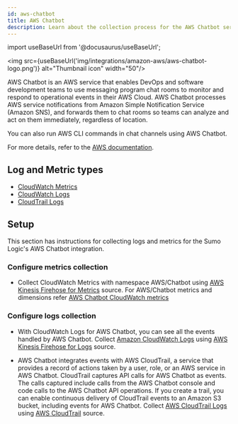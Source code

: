 ```yaml
---
id: aws-chatbot
title: AWS Chatbot
description: Learn about the collection process for the AWS Chatbot service.
---
```

import useBaseUrl from '@docusaurus/useBaseUrl';

<img src={useBaseUrl('img/integrations/amazon-aws/aws-chatbot-logo.png')} alt="Thumbnail icon" width="50"/>

AWS Chatbot is an AWS service that enables DevOps and software development teams to use messaging program chat rooms to monitor and respond to operational events in their AWS Cloud. AWS Chatbot processes AWS service notifications from Amazon Simple Notification Service (Amazon SNS), and forwards them to chat rooms so teams can analyze and act on them immediately, regardless of location.

You can also run AWS CLI commands in chat channels using AWS Chatbot.

For more details, refer to the [AWS documentation](https://docs.aws.amazon.com//chatbot/latest/adminguide/what-is.html).

## Log and Metric types
* [CloudWatch Metrics](https://docs.aws.amazon.com//chatbot/latest/adminguide/monitoring-cloudwatch.html#available-cloudwatch-metrics)
* [CloudWatch Logs](https://docs.aws.amazon.com//chatbot/latest/adminguide/cloudwatch-logs.html)
* [CloudTrail Logs](https://docs.aws.amazon.com//chatbot/latest/adminguide/logging-using-cloudtrail.html)


## Setup
This section has instructions for collecting logs and metrics for the Sumo Logic's AWS Chatbot integration.

### Configure metrics collection
* Collect CloudWatch Metrics with namespace AWS/Chatbot using [AWS Kinesis Firehose for Metrics](https://help.sumologic.com/docs/send-data/hosted-collectors/amazon-aws/aws-kinesis-firehose-metrics-source/) source. For AWS/Chatbot metrics and dimensions refer [AWS Chatbot CloudWatch metrics](https://docs.aws.amazon.com//chatbot/latest/adminguide/monitoring-cloudwatch.html#available-cloudwatch-metrics)

### Configure logs collection
* With CloudWatch Logs for AWS Chatbot, you can see all the events handled by AWS Chatbot. Collect [Amazon CloudWatch Logs](https://docs.aws.amazon.com//chatbot/latest/adminguide/cloudwatch-logs.html) using [AWS Kinesis Firehose for Logs](https://help.sumologic.com/docs/send-data/hosted-collectors/amazon-aws/aws-kinesis-firehose-logs-source/) source.

* AWS Chatbot integrates events with AWS CloudTrail, a service that provides a record of actions taken by a user, role, or an AWS service in AWS Chatbot. CloudTrail captures API calls for AWS Chatbot as events. The calls captured include calls from the AWS Chatbot console and code calls to the AWS Chatbot API operations. If you create a trail, you can enable continuous delivery of CloudTrail events to an Amazon S3 bucket, including events for AWS Chatbot. Collect [AWS CloudTrail Logs](https://docs.aws.amazon.com//chatbot/latest/adminguide/logging-using-cloudtrail.html) using [AWS CloudTrail](https://help.sumologic.com/docs/send-data/hosted-collectors/amazon-aws/aws-cloudtrail-source/) source.
